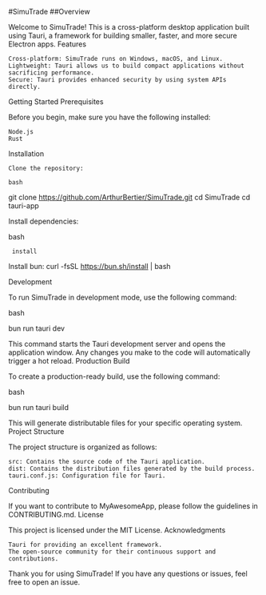 #SimuTrade
##Overview

Welcome to SimuTrade! This is a cross-platform desktop application built using Tauri, a framework for building smaller, faster, and more secure Electron apps.
Features

    Cross-platform: SimuTrade runs on Windows, macOS, and Linux.
    Lightweight: Tauri allows us to build compact applications without sacrificing performance.
    Secure: Tauri provides enhanced security by using system APIs directly.

Getting Started
Prerequisites

Before you begin, make sure you have the following installed:

    Node.js
    Rust

Installation

    Clone the repository:

    bash

git clone https://github.com/ArthurBertier/SimuTrade.git
cd SimuTrade
cd tauri-app

Install dependencies:

bash

     install
Install bun:
curl -fsSL https://bun.sh/install | bash

Development

To run SimuTrade in development mode, use the following command:

bash

bun run tauri dev

This command starts the Tauri development server and opens the application window. Any changes you make to the code will automatically trigger a hot reload.
Production Build

To create a production-ready build, use the following command:

bash

bun run tauri build

This will generate distributable files for your specific operating system.
Project Structure

The project structure is organized as follows:

    src: Contains the source code of the Tauri application.
    dist: Contains the distribution files generated by the build process.
    tauri.conf.js: Configuration file for Tauri.

Contributing

If you want to contribute to MyAwesomeApp, please follow the guidelines in CONTRIBUTING.md.
License

This project is licensed under the MIT License.
Acknowledgments

    Tauri for providing an excellent framework.
    The open-source community for their continuous support and contributions.

Thank you for using SimuTrade! If you have any questions or issues, feel free to open an issue.

